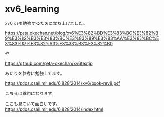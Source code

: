 # xv6_learning
xv6 osを勉強するために立ち上げました。

https://peta.okechan.net/blog/xv6%E3%82%BD%E3%83%BC%E3%82%B9%E3%82%B3%E3%83%BC%E3%83%89%E3%83%AA%E3%83%BC%E3%83%87%E3%82%A3%E3%83%B3%E3%82%B0

や

https://github.com/peta-okechan/xv6textjp

あたりを参考に勉強してます。

https://pdos.csail.mit.edu/6.828/2014/xv6/book-rev8.pdf

こちらは原約になります。

ここも見ていて面白いです。 
https://pdos.csail.mit.edu/6.828/2014/index.html
